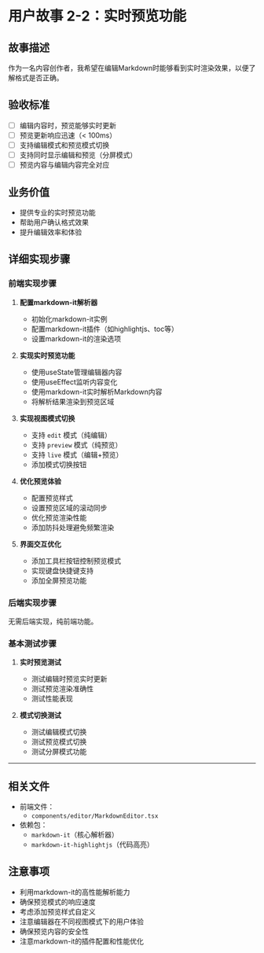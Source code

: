 # 用户故事 2-2：实时预览功能

## 故事描述

作为一名内容创作者，我希望在编辑Markdown时能够看到实时渲染效果，以便了解格式是否正确。

## 验收标准

- [ ] 编辑内容时，预览能够实时更新
- [ ] 预览更新响应迅速（< 100ms）
- [ ] 支持编辑模式和预览模式切换
- [ ] 支持同时显示编辑和预览（分屏模式）
- [ ] 预览内容与编辑内容完全对应

## 业务价值

- 提供专业的实时预览功能
- 帮助用户确认格式效果
- 提升编辑效率和体验

## 详细实现步骤

### 前端实现步骤

1. **配置markdown-it解析器**
   - 初始化markdown-it实例
   - 配置markdown-it插件（如highlightjs、toc等）
   - 设置markdown-it的渲染选项

2. **实现实时预览功能**
   - 使用useState管理编辑器内容
   - 使用useEffect监听内容变化
   - 使用markdown-it实时解析Markdown内容
   - 将解析结果渲染到预览区域

3. **实现视图模式切换**
   - 支持 `edit` 模式（纯编辑）
   - 支持 `preview` 模式（纯预览）
   - 支持 `live` 模式（编辑+预览）
   - 添加模式切换按钮

4. **优化预览体验**
   - 配置预览样式
   - 设置预览区域的滚动同步
   - 优化预览渲染性能
   - 添加防抖处理避免频繁渲染

5. **界面交互优化**
   - 添加工具栏按钮控制预览模式
   - 实现键盘快捷键支持
   - 添加全屏预览功能

### 后端实现步骤

无需后端实现，纯前端功能。

### 基本测试步骤

1. **实时预览测试**
   - 测试编辑时预览实时更新
   - 测试预览渲染准确性
   - 测试性能表现

2. **模式切换测试**
   - 测试编辑模式切换
   - 测试预览模式切换
   - 测试分屏模式功能

---

## 相关文件

- 前端文件：
  - `components/editor/MarkdownEditor.tsx`
- 依赖包：
  - `markdown-it`（核心解析器）
  - `markdown-it-highlightjs`（代码高亮）

## 注意事项

- 利用markdown-it的高性能解析能力
- 确保预览模式的响应速度
- 考虑添加预览样式自定义
- 注意编辑器在不同视图模式下的用户体验
- 确保预览内容的安全性
- 注意markdown-it的插件配置和性能优化

